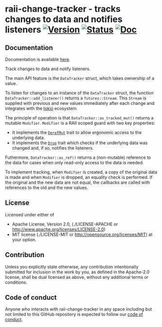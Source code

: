 # raii-change-tracker - tracks changes to data and notifies listeners [![Version][version-img]][version-url] [![Status][status-img]][status-url] [![Doc][doc-img]][doc-url]

## Documentation

Documentation is available [here](https://docs.rs/raii-change-tracker/).

Track changes to data and notify listeners.

The main API feature is the `DataTracker`
struct, which takes ownership of a value.

To listen for changes to an instance of the `DataTracker` struct, the function
`DataTracker::add_listener()` returns a `futures::Stream`. This `Stream` is
supplied with previous and new values immediately after each change and
integrates with the [tokio](https://tokio.rs) ecosystem.

The principle of operation is that `DataTracker::as_tracked_mut()` returns a
mutable `Modifier`. `Modifier` is a RAII scoped guard with two key properties:

- It implements the
  [`DerefMut`](https://doc.rust-lang.org/std/ops/trait.DerefMut.html) trait to
  allow ergonomic access to the underlying data.
- It implements the [`Drop`](https://doc.rust-lang.org/std/ops/trait.Drop.html)
  trait which checks if the underlying data was changed and, if so, notifies the
  listeners.

Futhermore, `DataTracker::as_ref()` returns a (non-mutable) reference to the
data for cases when only read-only access to the data is needed.

To implement tracking, when `Modifier` is created, a copy of the original data
is made and when `Modifier` is dropped, an equality check is performed. If the
original and the new data are not equal, the callbacks are called with
references to the old and the new values.

## License

Licensed under either of

* Apache License, Version 2.0,
  (./LICENSE-APACHE or http://www.apache.org/licenses/LICENSE-2.0)
* MIT license (./LICENSE-MIT or http://opensource.org/licenses/MIT)
  at your option.

## Contribution

Unless you explicitly state otherwise, any contribution intentionally
submitted for inclusion in the work by you, as defined in the Apache-2.0
license, shall be dual licensed as above, without any additional terms or
conditions.

## Code of conduct

Anyone who interacts with raii-change-tracker in any space including but not
limited to this GitHub repository is expected to follow our [code of
conduct](https://github.com/astraw/raii-change-tracker/blob/master/code_of_conduct.md).

[version-img]: https://img.shields.io/crates/v/raii-change-tracker.svg
[version-url]: https://crates.io/crates/raii-change-tracker
[status-img]: https://travis-ci.org/astraw/raii-change-tracker.svg?branch=master
[status-url]: https://travis-ci.org/astraw/raii-change-tracker
[doc-img]: https://docs.rs/raii-change-tracker/badge.svg
[doc-url]: https://docs.rs/raii-change-tracker/
